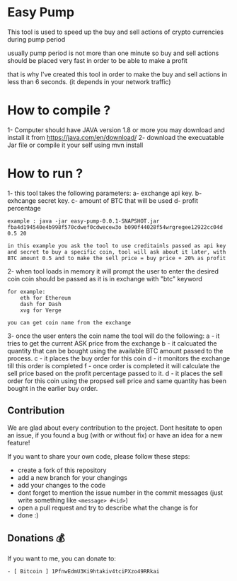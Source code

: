 # Easy Pump

This tool is used to speed up the buy and sell actions of crypto currencies during pump period

usually pump period is not more than one minute so buy and sell actions should be placed very fast in order to be able to make a profit

that is why I've created this tool in order to make the buy and sell actions in less than 6 seconds. (it depends in your network traffic)

# How to compile ?
1- Computer should have JAVA version 1.8 or more you may download and install it from https://java.com/en/download/
2- download the execuatable Jar file or compile it your self using mvn install

# How to run ?

1- this tool takes the following parameters:
	a- exchange api key.
	b- exhcange secret key.
	c- amount of BTC that will be used
	d- profit percentage
	
	example : java -jar easy-pump-0.0.1-SNAPSHOT.jar fba4d194540e4b998f570cdwef0cdwecew3o b090f44028f54wrgregee12922cc04d 0.5 20
	
	in this example you ask the tool to use creditainls passed as api key and secret to buy a specific coin, tool will ask about it later, with BTC amount 0.5 and to make the sell price = buy price + 20% as profit
	
2- when tool loads in memory it will prompt the user to enter the desired coin
	coin should be passed as it is in exchange with "btc" keyword
	
	for example:
		eth for Ethereum
		dash for Dash
		xvg for Verge 
	
	you can get coin name from the exchange
	
3- once the user enters the coin name the tool will do the following:
	a - it tries to get the current ASK price from the exchange
	b - it calcuated the quantity that can be bought using the available BTC amount passed to the process.
	c - it places the buy order for this coin
	d - it monitors the exchange till this order is completed
	f - once order is completed it will calculate the sell price based on the profit percentage passed to it.
	d - it places the sell order for this coin using the propsed sell price and same quantity has been bought in the earlier buy order.
	


## Contribution

We are glad about every contribution to the project. Dont hesitate to open an issue, if you found a bug (with or without fix) or have an idea for a new feature!

If you want to share your own code, please follow these steps:
- create a fork of this repository
- add a new branch for your changings
- add your changes to the code
- dont forget to mention the issue number in the commit messages (just write something like ```<message> #<id>```)
- open a pull request and try to describe what the change is for
- done :)

## Donations :moneybag:

If you want to me, you can donate to:

```
- [ Bitcoin ] 1PfnwEdmU3Ki9htakiv4tciPXzo49RRkai
```
